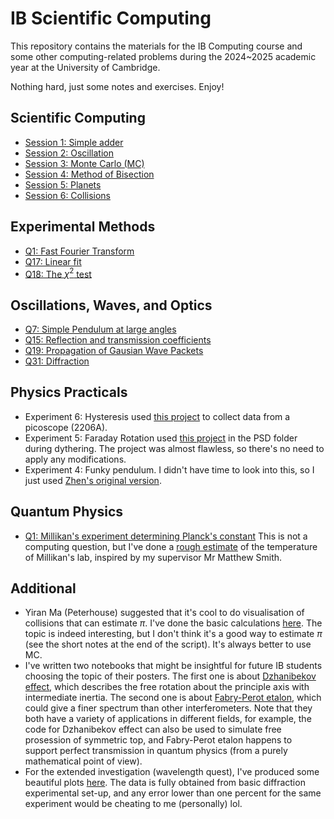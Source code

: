 # IB Scientific Computing

This repository contains the materials for the IB Computing course and some other computing-related problems during the 2024~2025 academic year at the University of Cambridge. 

Nothing hard, just some notes and exercises. Enjoy!

## Scientific Computing
+ [Session 1: Simple adder](https://github.com/Chocolirz/IB-SciComp/blob/main/SimpleAdder_plus_PolynomialSolver.py)
+ [Session 2: Oscillation](https://github.com/Chocolirz/IB-SciComp/blob/main/Oscillator_Visualiser.py)
+ [Session 3: Monte Carlo (MC)](https://github.com/Chocolirz/IB-SciComp/blob/main/MonteCarlo.py)
+ [Session 4: Method of Bisection](https://github.com/Chocolirz/IB-SciComp/blob/main/Method_of_Bisection.py)
+ [Session 5: Planets](https://github.com/Chocolirz/IB-SciComp/blob/main/Planet_Simulation.py)
+ [Session 6: Collisions](https://github.com/Chocolirz/IB-SciComp/blob/main/Collisions.py)

## Experimental Methods
+ [Q1: Fast Fourier Transform](https://github.com/Chocolirz/IB-SciComp/blob/main/Experimental_Methods_Problem_1.ipynb)
+ [Q17: Linear fit](https://github.com/Chocolirz/IB-SciComp/blob/main/Experimental_Methods_Problem_17.ipynb)
+ [Q18: The $\chi^2$ test](https://github.com/Chocolirz/IB-SciComp/blob/main/Experimental_Methods_Problem_18.ipynb)

## Oscillations, Waves, and Optics
+ [Q7: Simple Pendulum at large angles](https://github.com/Chocolirz/IB-SciComp/blob/main/OWO_Q7.ipynb)
+ [Q15: Reflection and transmission coefficients](https://github.com/Chocolirz/IB-SciComp/blob/main/OWO_Q15.ipynb)
+ [Q19: Propagation of Gausian Wave Packets](https://github.com/Chocolirz/IB-SciComp/blob/main/OWO_Q19.ipynb)
+ [Q31: Diffraction](https://github.com/Chocolirz/IB-SciComp/blob/main/OWO_Q31.ipynb)

## Physics Practicals
+ Experiment 6: Hysteresis used [this project](https://github.com/Chocolirz/IB-SciComp/tree/main/picoscope) to collect data from a picoscope (2206A).
+ Experiment 5: Faraday Rotation used [this project](https://people.phy.cam.ac.uk/db106/pub/) in the PSD folder during dythering. The project was almost flawless, so there's no need to apply any modifications.
+ Experiment 4: Funky pendulum. I didn't have time to look into this, so I just used [Zhen's original version](https://github.com/Zzzzhen1/Funky_Pendulum). 

## Quantum Physics
+ [Q1: Millikan's experiment determining Planck's constant](https://github.com/Chocolirz/IB-SciComp/blob/main/QM_Q1.ipynb) This is not a computing question, but I've done a [rough estimate](https://github.com/Chocolirz/IB-SciComp/blob/main/QM_Q1.ipynb) of the temperature of Millikan's lab, inspired by my supervisor Mr Matthew Smith.

## Additional
+ Yiran Ma (Peterhouse) suggested that it's cool to do visualisation of collisions that can estimate $\pi$. I've done the basic calculations [here](https://github.com/Chocolirz/IB-SciComp/blob/main/pi_using_collisions.py). The topic is indeed interesting, but I don't think it's a good way to estimate $\pi$ (see the short notes at the end of the script). It's always better to use MC. 
+ I've written two notebooks that might be insightful for future IB students choosing the topic of their posters. The first one is about [Dzhanibekov effect](https://github.com/Chocolirz/IB-SciComp/blob/main/Dzhanibekov/Dzhani_simulation.ipynb), which describes the free rotation about the principle axis with intermediate inertia. The second one is about [Fabry-Perot etalon](https://github.com/Chocolirz/IB-SciComp/blob/main/Fabry_Perot/FP_simulation.ipynb), which could give a finer spectrum than other interferometers. Note that they both have a variety of applications in different fields, for example, the code for Dzhanibekov effect can also be used to simulate free prosession of symmetric top, and Fabry-Perot etalon happens to support perfect transmission in quantum physics (from a purely mathematical point of view). 
+ For the extended investigation (wavelength quest), I've produced some beautiful plots [here](https://github.com/Chocolirz/IB-SciComp/blob/main/Wavelength_Quest.ipynb). The data is fully obtained from basic diffraction experimental set-up, and any error lower than one percent for the same experiment would be cheating to me (personally) lol. 
